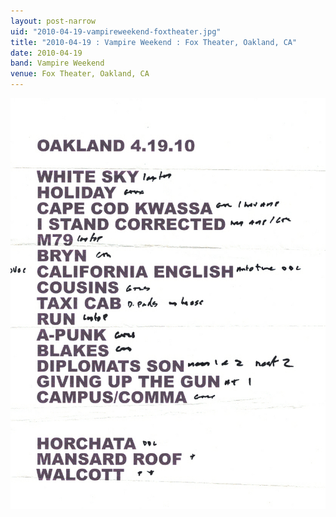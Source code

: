 ```yaml
---
layout: post-narrow
uid: "2010-04-19-vampireweekend-foxtheater.jpg"
title: "2010-04-19 : Vampire Weekend : Fox Theater, Oakland, CA"
date: 2010-04-19
band: Vampire Weekend
venue: Fox Theater, Oakland, CA
---
```


<div class="showcase">
  <img src="/img/2010/04/20100419-VampireWeekend-FoxTheater.jpg" alt="2010-04-19-vampireweekend-foxtheater.jpg">
</div>

